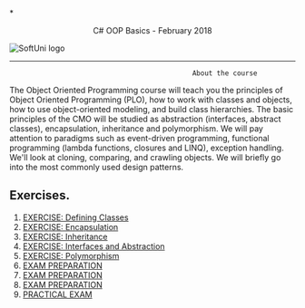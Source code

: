 *<p align="center"> C# OOP Basics - February 2018<p>
![SoftUni logo][logo] <a/>

[logo]: http://innovationstarterbox.bg/wp-content/uploads/2016/05/Softuni_logo_trasparent.png "Logo Title Text 2"

---

                                                 About the course


The Object Oriented Programming course will teach you the principles of Object Oriented Programming (PLO), how to work with classes and objects, how to use object-oriented modeling, and build class hierarchies. The basic principles of the CMO will be studied as abstraction (interfaces, abstract classes), encapsulation, inheritance and polymorphism. We will pay attention to paradigms such as event-driven programming, functional programming (lambda functions, closures and LINQ), exception handling. We'll look at cloning, comparing, and crawling objects. We will briefly go into the most commonly used design patterns.


## Exercises.
1. <a href="https://github.com/melikpehlivanov/CSharp-OOP-Basic-February-2018/tree/master/Defining%20Classes%20-%20Exercise"> EXERCISE: Defining Classes </a> 
2. <a href="https://github.com/melikpehlivanov/CSharp-OOP-Basic/tree/master/Encapsulation%20-%20Exercise"> EXERCISE: Encapsulation</a> 
3. <a href="https://github.com/melikpehlivanov/CSharp-OOP-Basic/tree/master/Inheritance%20-%20Exercise"> EXERCISE: Inheritance </a> 
4. <a href="https://github.com/melikpehlivanov/CSharp-OOP-Basic-February-2018/tree/master/Intefaces%20-%20Exercises"> EXERCISE: Interfaces and Abstraction </a>
5. <a href="https://github.com/melikpehlivanov/CSharp-OOP-Basic/tree/master/Polymorphism%20-%20Exercise"> EXERCISE: Polymorphism </a>
6. <a href="https://github.com/melikpehlivanov/CSharp-OOP-Basic-February-2018/tree/master/Exams/Avatar%20-%20Second%20Way/Exam%20Preparation%20-%2012%20July%202017"> EXAM PREPARATION </a>
7. <a href="https://github.com/melikpehlivanov/CSharp-OOP-Basic-February-2018/tree/master/Exams/NeedForSpeed%20-%20Exam"> EXAM PREPARATION </a>
9. <a href="https://github.com/melikpehlivanov/CSharp-OOP-Basic-February-2018/tree/master/Exams/Minedraft%20-%20Exam%20-%2016%20July%20-%202017%20-%20Second%20Way"> EXAM PREPARATION </a>
10. <a href=""> PRACTICAL EXAM </a>
